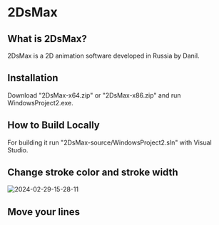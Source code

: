 # 2DsMax
## What is 2DsMax?
2DsMax is a 2D animation software developed in Russia by Danil. 
## Installation
Download "2DsMax-x64.zip" or "2DsMax-x86.zip" and run WindowsProject2.exe.
## How to Build Locally
For building it run "2DsMax-source/WindowsProject2.sln" with Visual Studio.
## Change stroke color and stroke width
![2024-02-29-15-28-11](https://github.com/Pythonese/2DsMax/assets/127021579/113a54a5-101f-48c3-bf50-f6e9ad9e445d)

## Move your lines

